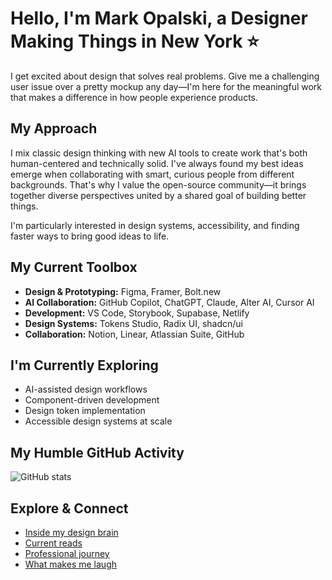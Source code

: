 # Hello, I'm Mark Opalski, a Designer Making Things in New York ⭐️

I get excited about design that solves real problems. Give me a challenging user issue over a pretty mockup any day—I'm here for the meaningful work that makes a difference in how people experience products.

## My Approach
I mix classic design thinking with new AI tools to create work that's both human-centered and technically solid. I've always found my best ideas emerge when collaborating with smart, curious people from different backgrounds. That's why I value the open-source community—it brings together diverse perspectives united by a shared goal of building better things.

I'm particularly interested in design systems, accessibility, and finding faster ways to bring good ideas to life.

## My Current Toolbox
- **Design & Prototyping:** Figma, Framer, Bolt.new
- **AI Collaboration:** GitHub Copilot, ChatGPT, Claude, Alter AI, Cursor AI
- **Development:** VS Code, Storybook, Supabase, Netlify
- **Design Systems:** Tokens Studio, Radix UI, shadcn/ui
- **Collaboration:** Notion, Linear, Atlassian Suite, GitHub

## I'm Currently Exploring
- AI-assisted design workflows
- Component-driven development
- Design token implementation
- Accessible design systems at scale

## My Humble GitHub Activity
![GitHub stats](https://github-readme-stats.vercel.app/api?username=markopalski&show_icons=true&theme=radical)

## Explore & Connect
- [Inside my design brain](https://markopalski.substack.com/)  
- [Current reads](https://www.goodreads.com/review/list/4915614?shelf=currently-reading)  
- [Professional journey](https://www.linkedin.com/in/markopalski/)  
- [What makes me laugh](https://giphy.com/montypython)

